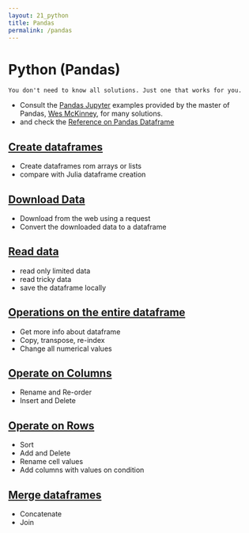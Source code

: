 ```yaml
---
layout: 21_python
title: Pandas
permalink: /pandas
---
```


# Python (Pandas)

>
    You don't need to know all solutions. Just one that works for you.

- Consult the [Pandas Jupyter](https://github.com/wesm/pydata-book) examples provided by the master of Pandas, [Wes McKinney](https://wesmckinney.com/), for many solutions.
- and check the [Reference on Pandas Dataframe](https://pandas.pydata.org/pandas-docs/stable/reference/api/pandas.DataFrame.html) 

## [Create dataframes](pandas_create)

- Create dataframes rom arrays or lists
- compare with Julia dataframe creation

## [Download Data](pandas_download)

- Download from the web using a request
- Convert the downloaded data to a dataframe

## [Read data](pandas_read)

- read only limited data
- read tricky data
- save the dataframe locally

## [Operations on the entire dataframe](pandas_df)

- Get more info about dataframe 
- Copy, transpose, re-index
- Change all numerical values

## [Operate on Columns](pandas_columns)

- Rename and Re-order
- Insert and Delete

## [Operate on Rows](pandas_rows)

- Sort
- Add and Delete
- Rename cell values
- Add columns with values on condition

## [Merge dataframes](pandas_merge)

- Concatenate
- Join
